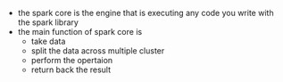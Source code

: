 * the spark core is the engine that is executing any code you write with the spark library
* the main function of spark core is
    * take data
    * split the data across multiple cluster
    * perform the opertaion 
    * return back the result
